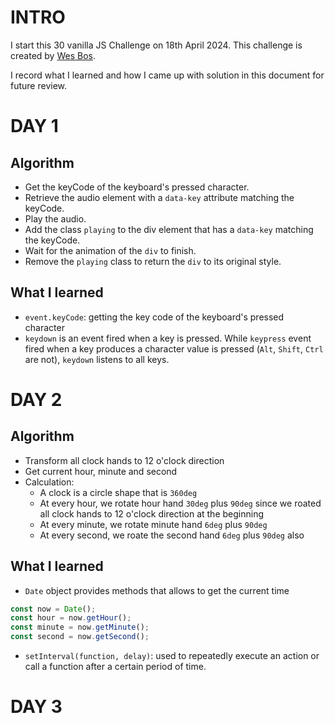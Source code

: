 # INTRO

I start this 30 vanilla JS Challenge on 18th April 2024.
This challenge is created by [Wes Bos](https://github.com/wesbos/JavaScript30).

I record what I learned and how I came up with solution in this document for future review.

# DAY 1
## Algorithm

- Get the keyCode of the keyboard's pressed character.
- Retrieve the audio element with a `data-key` attribute matching the keyCode.
- Play the audio.
- Add the class `playing` to the div element that has a `data-key` matching the keyCode.
- Wait for the animation of the `div` to finish.
- Remove the `playing` class to return the `div` to its original style.

## What I learned
- `event.keyCode`: getting the key code of the keyboard's pressed character
- `keydown` is an event fired when a key is pressed. While `keypress` event fired when a key produces a character value is pressed (`Alt`,  `Shift`, `Ctrl` are not), `keydown` listens to all keys.

# DAY 2
## Algorithm

- Transform all clock hands to 12 o'clock direction
- Get current hour, minute and second
- Calculation:
  - A clock is a circle shape that is `360deg`
  - At every hour, we rotate hour hand `30deg` plus `90deg` since we roated all clock hands to 12 o'clock direction at the beginning
  - At every minute, we rotate minute hand `6deg` plus `90deg`
  - At every second, we roate the second hand `6deg` plus  `90deg` also

## What I learned
- `Date` object provides methods that allows to get the current time

```js
const now = Date();
const hour = now.getHour();
const minute = now.getMinute();
const second = now.getSecond();
```

- `setInterval(function, delay)`: used to repeatedly execute an action or call a function after a certain period of time.

# DAY 3
